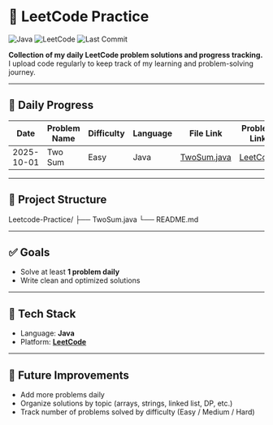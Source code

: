 # 🚀 LeetCode Practice

![Java](https://img.shields.io/badge/Language-Java-blue)
![LeetCode](https://img.shields.io/badge/Platform-LeetCode-orange)
![Last Commit](https://img.shields.io/github/last-commit/DharmarajDas/Leetcode-Practice)

**Collection of my daily LeetCode problem solutions and progress tracking.**  
I upload code regularly to keep track of my learning and problem-solving journey.

---

## 📅 Daily Progress

| Date       | Problem Name | Difficulty | Language | File Link | Problem Link |
|------------|--------------|------------|----------|-----------|--------------|
| 2025-10-01 | Two Sum      | Easy       | Java     | [TwoSum.java](TwoSum.java) | [LeetCode](https://leetcode.com/problems/two-sum/) |

---

## 📂 Project Structure

Leetcode-Practice/
├── TwoSum.java
└── README.md

---

## ✅ Goals
- Solve at least **1 problem daily**  
- Write clean and optimized solutions

---

## 🔧 Tech Stack
- Language: **Java**  
- Platform: **[LeetCode](https://leetcode.com/)**  

---

## 📌 Future Improvements
- Add more problems daily  
- Organize solutions by topic (arrays, strings, linked list, DP, etc.)  
- Track number of problems solved by difficulty (Easy / Medium / Hard)

